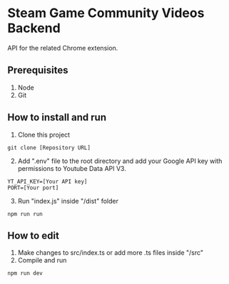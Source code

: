 # Steam Game Community Videos Backend

API for the related Chrome extension.

## Prerequisites

1. Node
2. Git

## How to install and run

1. Clone this project

```
git clone [Repository URL]
```

2. Add ".env" file to the root directory and add your Google API key with permissions to Youtube Data API V3.

```
YT_API_KEY=[Your API key]
PORT=[Your port]
```

3. Run "index.js" inside "/dist" folder

```
npm run run
```

## How to edit

1. Make changes to src/index.ts or add more .ts files inside "/src"
2. Compile and run

```
npm run dev
```
